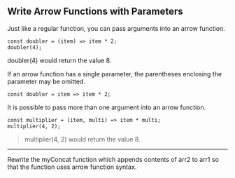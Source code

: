 ## Write Arrow Functions with Parameters

Just like a regular function, you can pass arguments into an arrow function.
```
const doubler = (item) => item * 2;
doubler(4);
```
doubler(4) would return the value 8.

If an arrow function has a single parameter, the parentheses enclosing the parameter may be omitted.
```
const doubler = item => item * 2;
```
It is possible to pass more than one argument into an arrow function.
```
const multiplier = (item, multi) => item * multi;
multiplier(4, 2);
```
> multiplier(4, 2) would return the value 8.

---
Rewrite the myConcat function which appends contents of arr2 to arr1 so that the function uses arrow function syntax.



